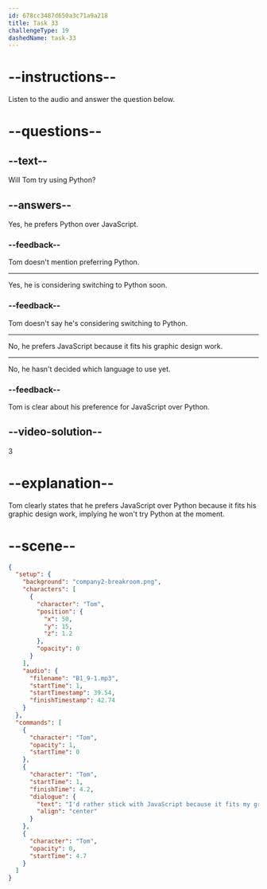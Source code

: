 ```yaml
---
id: 678cc3487d650a3c71a9a218
title: Task 33
challengeType: 19
dashedName: task-33
---
```


<!-- (audio) Tom: I'd rather stick with JavaScript because it fits my graphic design work. -->

# --instructions--

Listen to the audio and answer the question below.

# --questions--

## --text--

Will Tom try using Python?

## --answers--

Yes, he prefers Python over JavaScript.

### --feedback--

Tom doesn't mention preferring Python.

---

Yes, he is considering switching to Python soon.

### --feedback--

Tom doesn't say he's considering switching to Python.

---

No, he prefers JavaScript because it fits his graphic design work.

---

No, he hasn't decided which language to use yet.

### --feedback--

Tom is clear about his preference for JavaScript over Python.

## --video-solution--

3

# --explanation--

Tom clearly states that he prefers JavaScript over Python because it fits his graphic design work, implying he won't try Python at the moment.

# --scene--

```json
{
  "setup": {
    "background": "company2-breakroom.png",
    "characters": [
      {
        "character": "Tom",
        "position": {
          "x": 50,
          "y": 15,
          "z": 1.2
        },
        "opacity": 0
      }
    ],
    "audio": {
      "filename": "B1_9-1.mp3",
      "startTime": 1,
      "startTimestamp": 39.54,
      "finishTimestamp": 42.74
    }
  },
  "commands": [
    {
      "character": "Tom",
      "opacity": 1,
      "startTime": 0
    },
    {
      "character": "Tom",
      "startTime": 1,
      "finishTime": 4.2,
      "dialogue": {
        "text": "I'd rather stick with JavaScript because it fits my graphic design work.",
        "align": "center"
      }
    },
    {
      "character": "Tom",
      "opacity": 0,
      "startTime": 4.7
    }
  ]
}
```
